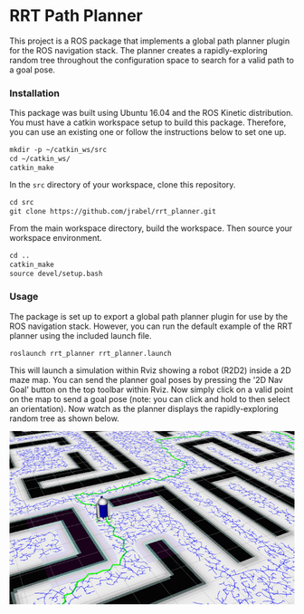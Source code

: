 # RRT Path Planner
This project is a ROS package that implements a global path planner plugin for the ROS navigation stack. The planner creates a rapidly-exploring random tree throughout the configuration space to search for a valid path to a goal pose.

### Installation
This package was built using Ubuntu 16.04 and the ROS Kinetic distribution. You must have a catkin workspace setup to build this package. Therefore, you can use an existing one or follow the instructions below to set one up.
```
mkdir -p ~/catkin_ws/src
cd ~/catkin_ws/
catkin_make
```
In the `src` directory of your workspace, clone this repository.
```
cd src
git clone https://github.com/jrabel/rrt_planner.git
```
From the main workspace directory, build the workspace. Then source your workspace environment.
```
cd ..
catkin_make
source devel/setup.bash
```

### Usage
The package is set up to export a global path planner plugin for use by the ROS navigation stack. However, you can run the default example of the RRT planner using the included launch file.
```
roslaunch rrt_planner rrt_planner.launch
```
This will launch a simulation within Rviz showing a robot (R2D2) inside a 2D maze map. You can send the planner goal poses by pressing the '2D Nav Goal' button on the top toolbar within Rviz. Now simply click on a valid point on the map to send a goal pose (note: you can click and hold to then select an orientation). Now watch as the planner displays the rapidly-exploring random tree as shown below.

![Example in Rviz](/images/rrt_planner_global_plan_closeup.png)
